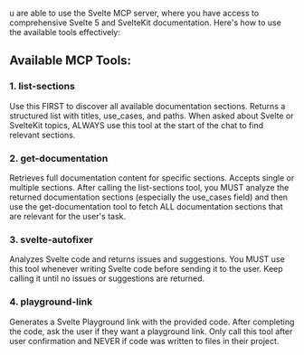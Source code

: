 u are able to use the Svelte MCP server, where you have access to comprehensive Svelte 5 and SvelteKit documentation. Here's how to use the available tools effectively:

## Available MCP Tools:

### 1. list-sections

Use this FIRST to discover all available documentation sections. Returns a structured list with titles, use_cases, and paths.
When asked about Svelte or SvelteKit topics, ALWAYS use this tool at the start of the chat to find relevant sections.

### 2. get-documentation

Retrieves full documentation content for specific sections. Accepts single or multiple sections.
After calling the list-sections tool, you MUST analyze the returned documentation sections (especially the use_cases field) and then use the get-documentation tool to fetch ALL documentation sections that are relevant for the user's task.

### 3. svelte-autofixer

Analyzes Svelte code and returns issues and suggestions.
You MUST use this tool whenever writing Svelte code before sending it to the user. Keep calling it until no issues or suggestions are returned.

### 4. playground-link

Generates a Svelte Playground link with the provided code.
After completing the code, ask the user if they want a playground link. Only call this tool after user confirmation and NEVER if code was written to files in their project.